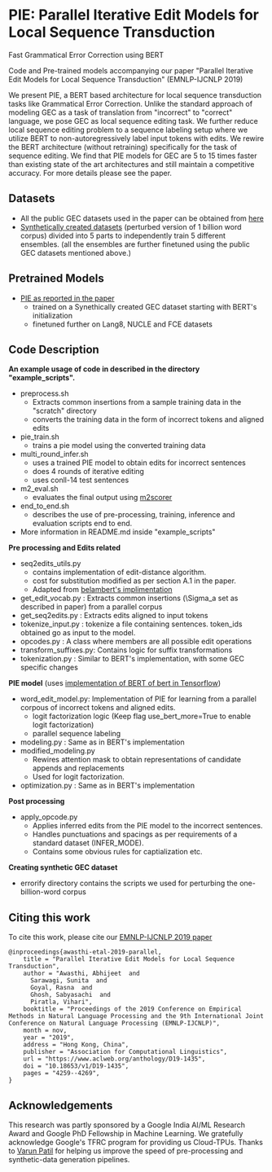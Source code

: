  # PIE: Parallel Iterative Edit Models for Local Sequence Transduction
 Fast Grammatical Error Correction using BERT  
  
  Code and Pre-trained models accompanying our paper "Parallel Iterative Edit Models for Local Sequence Transduction" (EMNLP-IJCNLP 2019)

We present PIE, a BERT based architecture for local sequence transduction tasks like Grammatical Error Correction. Unlike the standard approach of modeling GEC as a task of translation from "incorrect" to "correct" language, we pose GEC as local sequence editing task. We further reduce local sequence editing problem to a sequence labeling setup where we utilize BERT to non-autoregressively label input tokens with edits. We rewire the BERT architecture (without retraining) specifically for the task of sequence editing. We find that PIE models for GEC are 5 to 15 times faster than existing state of the art architectures and still maintain a competitive accuracy. For more details please see the paper.
  
  
 ## Datasets
 * All the public GEC datasets used in the paper can be obtained from [here](https://www.cl.cam.ac.uk/research/nl/bea2019st/#data)
* [Synthetically created datasets](https://drive.google.com/open?id=1bl5reJ-XhPEfEaPjvO45M7w0yN-0XGOA) (perturbed version of 1 billion word corpus) divided into 5 parts to independently train 5 different ensembles. (all the ensembles are further finetuned using the public GEC datasets mentioned above.)
    
 
 ## Pretrained Models
 * [PIE as reported in the paper](https://storage.cloud.google.com/gecabhijeet/pie_model.zip?_ga=2.140659505.-2027708043.1555853547) 
   - trained on a Synethically created GEC dataset starting with BERT's initialization
   - finetuned further on Lang8, NUCLE and FCE datasets
   
 ## Code Description
 **An example usage of code in described in the directory "example_scripts".**
 
 * preprocess.sh
   - Extracts common insertions from a sample training data in the "scratch" directory
   - converts the training data in the form of incorrect tokens and aligned edits
 * pie_train.sh
   - trains a pie model using the converted training data
 * multi_round_infer.sh
   - uses a trained PIE model to obtain edits for incorrect sentences
   - does 4 rounds of iterative editing
   - uses conll-14 test sentences
 * m2_eval.sh
   - evaluates the final output using [m2scorer](https://github.com/nusnlp/m2scorer)
 * end_to_end.sh
   - describes the use of pre-processing, training, inference and evaluation scripts end to end.
 * More information in README.md inside "example_scripts"
  
 **Pre processing and Edits related**
 
 * seq2edits_utils.py
   - contains implementation of edit-distance algorithm.
   - cost for substitution modified as per section A.1 in the paper. 
   - Adapted from [belambert's implimentation](https://github.com/belambert/edit-distance/blob/master/edit_distance/code.py)
 * get_edit_vocab.py : Extracts common insertions (\Sigma_a set as described in paper) from a parallel corpus
 * get_seq2edits.py : Extracts edits aligned to input tokens 
 * tokenize_input.py : tokenize a file containing sentences. token_ids obtained go as input to the model.
 * opcodes.py : A class where members are all possible edit operations
 * transform_suffixes.py: Contains logic for suffix transformations
 * tokenization.py : Similar to BERT's implementation, with some GEC specific changes
    
 **PIE model** (uses [implementation of BERT of bert in Tensorflow](https://github.com/google-research/bert))
 
 * word_edit_model.py: Implementation of PIE for learning from a parallel corpous of incorrect tokens and aligned edits. 
   - logit factorization logic (Keep flag use_bert_more=True to enable logit factorization)
   - parallel sequence labeling   
 * modeling.py : Same as in BERT's implementation
 * modified_modeling.py
   - Rewires attention mask to obtain representations of candidate appends and replacements
   - Used for logit factorization.
 * optimization.py : Same as in BERT's implementation
 
 **Post processing**
 * apply_opcode.py
   - Applies inferred edits from the PIE model to the incorrect sentences. 
   - Handles punctuations and spacings as per requirements of a standard dataset (INFER_MODE).
   - Contains some obvious rules for captialization etc.
   
 **Creating synthetic GEC dataset**
 * errorify directory contains the scripts we used for perturbing the one-billion-word corpus

## Citing this work
To cite this work, please cite our [EMNLP-IJCNLP 2019 paper](https://www.aclweb.org/anthology/D19-1435.pdf)
```
@inproceedings{awasthi-etal-2019-parallel,
    title = "Parallel Iterative Edit Models for Local Sequence Transduction",
    author = "Awasthi, Abhijeet  and
      Sarawagi, Sunita  and
      Goyal, Rasna  and
      Ghosh, Sabyasachi  and
      Piratla, Vihari",
    booktitle = "Proceedings of the 2019 Conference on Empirical Methods in Natural Language Processing and the 9th International Joint Conference on Natural Language Processing (EMNLP-IJCNLP)",
    month = nov,
    year = "2019",
    address = "Hong Kong, China",
    publisher = "Association for Computational Linguistics",
    url = "https://www.aclweb.org/anthology/D19-1435",
    doi = "10.18653/v1/D19-1435",
    pages = "4259--4269",
}
```
## Acknowledgements
This research was partly sponsored by a Google India AI/ML Research Award and Google PhD Fellowship in Machine Learning. We gratefully acknowledge Google's TFRC program for providing us Cloud-TPUs. Thanks to [Varun Patil](https://github.com/pulsejet) for helping us improve the speed of pre-processing and synthetic-data generation pipelines.
